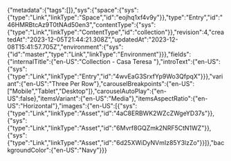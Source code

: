 {"metadata":{"tags":[]},"sys":{"space":{"sys":{"type":"Link","linkType":"Space","id":"eojhq1xf4v9y"}},"type":"Entry","id":"46HMRBtcAz9T0tNAd50en3","contentType":{"sys":{"type":"Link","linkType":"ContentType","id":"collection"}},"revision":4,"createdAt":"2023-12-05T21:44:21.308Z","updatedAt":"2023-12-08T15:41:57.705Z","environment":{"sys":{"id":"master","type":"Link","linkType":"Environment"}}},"fields":{"internalTitle":{"en-US":"Collection - Casa Teresa "},"introText":{"en-US":{"sys":{"type":"Link","linkType":"Entry","id":"4wvEaG3SrxfYp9Wo3QfpqX"}}},"variant":{"en-US":"Three Per Row"},"carouselBreakpoints":{"en-US":["Mobile","Tablet","Desktop"]},"carouselAutoPlay":{"en-US":false},"itemsVariant":{"en-US":"Media"},"itemsAspectRatio":{"en-US":"Horizontal"},"images":{"en-US":[{"sys":{"type":"Link","linkType":"Asset","id":"4aC8ERBWK2WZcZWgeYD37s"}},{"sys":{"type":"Link","linkType":"Asset","id":"6Mvrf8GQZmk2NRF5CtN1WZ"}},{"sys":{"type":"Link","linkType":"Asset","id":"6d25XWiDyNVmIz85Y3lzZo"}}]},"backgroundColor":{"en-US":"Navy"}}}